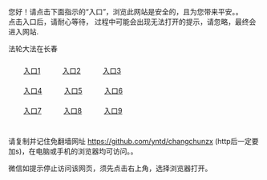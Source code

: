 您好！请点击下面指示的“入口”，浏览此网站是安全的，且为您带来平安。。 <br/>
点击入口后，请耐心等待， 过程中可能会出现无法打开的提示，请忽略，最终会进入网站. </br>

法轮大法在长春<br/>
<div style="padding:10px"><a style="margin:20px" target="_blank" href="https://d51zszxnmxwj8.cloudfront.net/2Qpsp?cfgkdo" id="ccLink1" rel="nofollow">入口1</a> <a target="_blank" style="margin:20px" href="https://dqlgzsq61gmj3.cloudfront.net/2Qpsp?qyfclw" id="ccLink2" rel="nofollow">入口2</a> <a style="margin:20px" target="_blank" href="https://d2kqdybzxlbzmt.cloudfront.net/2Qpsp?pmulrca" id="ccLink3" rel="nofollow">入口3</a></div>

<div style="padding:10px" ><a style="margin:20px" target="_blank" href="https://d51zszxnmxwj8.cloudfront.net/2Qpsp?cfgkdo" id="ccLink4" rel="nofollow">入口4</a> <a style="margin:20px" href="https://dqlgzsq61gmj3.cloudfront.net/2Qpsp?qyfclw" target="_blank" id="ccLink5" rel="nofollow">入口5</a> <a style="margin:20px" href="https://d2kqdybzxlbzmt.cloudfront.net/2Qpsp?pmulrca" target="_blank" id="ccLink6" rel="nofollow">入口6</a></div>

<div style="padding:10px"><a style="margin:20px" target="_blank" href="https://d51zszxnmxwj8.cloudfront.net/2Qpsp?cfgkdo" id="ccLink7" rel="nofollow">入口7</a> <a style="margin:20px" href="https://dqlgzsq61gmj3.cloudfront.net/2Qpsp?qyfclw" target="_blank" id="ccLink8" rel="nofollow">入口8</a> <a style="margin:20px" target="_blank" href="https://d2kqdybzxlbzmt.cloudfront.net/2Qpsp?pmulrca" id="ccLink9" rel="nofollow">入口9</a></div>

<br/>



请复制并记住免翻墙网址 https://github.com/yntd/changchunzx (http后一定要加s)，在电脑或手机的浏览器均可访问。。<br/>

微信如提示停止访问该网页，须先点击右上角，选择浏览器打开。
